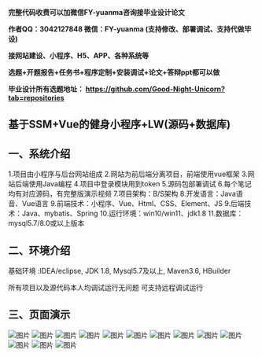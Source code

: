 
**完整代码收费可以加微信FY-yuanma咨询接毕业设计论文**

**作者QQ：3042127848 微信：FY-yuanma (支持修改、部署调试、支持代做毕设)**

**接网站建设、小程序、H5、APP、各种系统等**

**选题+开题报告+任务书+程序定制+安装调试+论文+答辩ppt都可以做**

**毕业设计所有选题地址： https://github.com/Good-Night-Unicorn?tab=repositories**

## 基于SSM+Vue的健身小程序+LW(源码+数据库)

## 一、系统介绍
1.项目由小程序与后台网站组成
2.网站为前后端分离项目，前端使用vue框架
3.网站后端使用Java编程
4.项目中登录模块用到token
5.源码包部署调试
6.每个笔记均有对应源码，有完整版演示视频
7.项目架构：B/S架构
8.开发语言：Java语音、Vue语言
9.前端技术：小程序、Vue、Html、CSS、Element、JS
9.后端技术：Java、mybatis、Spring
10.运行环境：win10/win11、jdk1.8
11.数据库：mysql5.7/8.0或以上版本


## 二、环境介绍

基础环境 :IDEA/eclipse, JDK 1.8, Mysql5.7及以上, Maven3.6, HBuilder

所有项目以及源代码本人均调试运行无问题 可支持远程调试运行

## 三、页面演示
![图片](https://github.com/user-attachments/assets/b3b78b90-5fa5-4111-8683-90a706323da7)
![图片](https://github.com/user-attachments/assets/ac652485-8fc6-4e50-bf23-218c7c327e60)
![图片](https://github.com/user-attachments/assets/9eb0739c-a7d9-412c-811b-90dcbb43310f)
![图片](https://github.com/user-attachments/assets/216b5215-fcce-47ae-b18b-cb11b6420508)
![图片](https://github.com/user-attachments/assets/085912af-bc15-4194-93d1-f3c7c8513832)
![图片](https://github.com/user-attachments/assets/833dbd23-c56f-4620-8350-ad61c03d5bbd)
![图片](https://github.com/user-attachments/assets/8bb51266-861c-47ab-85bc-b65671abfc3c)
![图片](https://github.com/user-attachments/assets/d6a68fab-756a-44b3-b0f2-44359c530a99)
![图片](https://github.com/user-attachments/assets/cee8e0ee-8310-41c4-ad81-d1c4452e55bb)
![图片](https://github.com/user-attachments/assets/c852c1b5-ef2e-4235-a427-1a00f8801ece)
![图片](https://github.com/user-attachments/assets/c190c095-6675-4b3b-b836-43ac89065374)
![图片](https://github.com/user-attachments/assets/16bb8aea-72e0-4ec4-8ab5-e9e3e30d1375)
![图片](https://github.com/user-attachments/assets/3b82e3ec-b823-4421-9e68-7af965e862dd)
